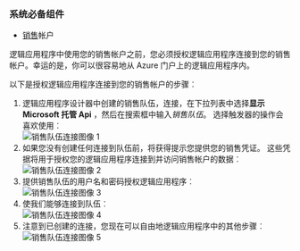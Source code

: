 ### <a name="prerequisites"></a>系统必备组件

- [销售](https://salesforce.com)帐户  


逻辑应用程序中使用您的销售帐户之前，您必须授权逻辑应用程序连接到您的销售帐户。幸运的是，你可以很容易地从 Azure 门户上的逻辑应用程序内。  

以下是授权逻辑应用程序连接到您的销售帐户的步骤︰  
1. 逻辑应用程序设计器中创建的销售队伍，连接，在下拉列表中选择**显示 Microsoft 托管 Api** ，然后在搜索框中输入*销售队伍*。 选择触发器的操作会喜欢使用︰  
![销售队伍连接图像 1](./media/connectors-create-api-salesforce/salesforce-1.png)  
2. 如果您没有创建任何连接到队伍前，将获得提示您提供您的销售凭证。 这些凭据将用于授权您的逻辑应用程序连接到并访问销售帐户的数据︰  
![销售队伍连接图像 2](./media/connectors-create-api-salesforce/salesforce-2.png)  
3. 提供销售队伍的用户名和密码授权逻辑应用程序︰  
 ![销售队伍连接图像 3](./media/connectors-create-api-salesforce/salesforce-3.png)  
4. 使我们能够连接到队伍︰  
![销售队伍连接图像 4](./media/connectors-create-api-salesforce/salesforce-4.png)  
5. 注意到已创建的连接，您现在可以自由地逻辑应用程序中的其他步骤︰  
![销售队伍连接图像 5](./media/connectors-create-api-salesforce/salesforce-5.png)  
